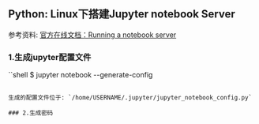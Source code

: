 ## Python: Linux下搭建Jupyter notebook Server

参考资料: [官方在线文档：Running a notebook server](http://jupyter-notebook.readthedocs.io/en/latest/public_server.htm)

### 1.生成jupyter配置文件

``shell
$ jupyter notebook --generate-config
```

生成的配置文件位于: `/home/USERNAME/.jupyter/jupyter_notebook_config.py`

### 2.生成密码
